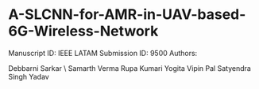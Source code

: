 # A-SLCNN-for-AMR-in-UAV-based-6G-Wireless-Network
Manuscript ID: IEEE LATAM Submission ID: 9500 Authors:

Debbarni Sarkar \\
Samarth Verma 
Rupa Kumari 
Yogita
Vipin Pal
Satyendra Singh Yadav
